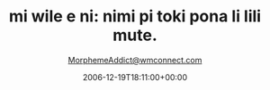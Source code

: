 ---
title: 'mi wile e ni: nimi pi toki pona li lili mute.'
posts: 25
hash: 't605'
author: 'MorphemeAddict@wmconnect.com'
date: 2006-12-19T18:11:00+00:00
sources:
  - http://forums.tokipona.org/viewtopic.php%3Ft=605.html
---